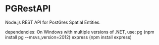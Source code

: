 PGRestAPI
=========

Node.js REST API for PostGres Spatial Entities.

dependencies:
On Windows with multiple versions of .NET, use:
pg (npm install pg --msvs_version=2012)
express (npm install express)
